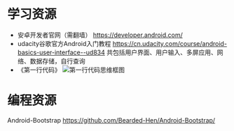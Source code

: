 # 学习资源
- 安卓开发者官网（需翻墙） https://developer.android.com/
- udacity谷歌官方Android入门教程 https://cn.udacity.com/course/android-basics-user-interface--ud834
	共包括用户界面、用户输入、多屏应用、网络、数据存储，自行查询
- 《第一行代码》
![第一行代码思维框图](https://pic1.zhimg.com/f580d9169d8292417d0c72935fcc983a_r.jpg)
	
# 编程资源
Android-Bootstrap https://github.com/Bearded-Hen/Android-Bootstrap/